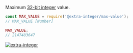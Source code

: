 Maximum [32-bit integer] value.

```javascript
const MAX_VALUE = require('@extra-integer/max-value');
// MAX_VALUE [Number]

MAX_VALUE;
// 2147483647
```


[![extra-integer](https://i.imgur.com/toEbRv5.jpg)](https://www.npmjs.com/package/extra-integer)

[32-bit integer]: https://developer.mozilla.org/en-US/docs/Web/JavaScript/Reference/Operators/Bitwise_Operators
